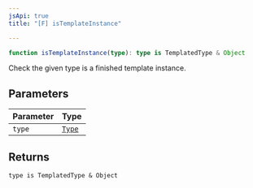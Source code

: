 ```yaml
---
jsApi: true
title: "[F] isTemplateInstance"

---
```

```ts
function isTemplateInstance(type): type is TemplatedType & Object
```

Check the given type is a finished template instance.

## Parameters

| Parameter | Type |
| ------ | ------ |
| `type` | [`Type`](../type-aliases/Type.md) |

## Returns

`type is TemplatedType & Object`
